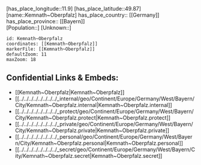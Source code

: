 ﻿---
location: [49.87,11.9] 
mapzoom: [7,12] 
mapmarker: city 
type: City
tags:
- geo/City


SpocWebEntityId: 31383
isDeleted: false
confidential: public

---
[has_place_longitude::11.9] 
[has_place_latitude::49.87] 
[name::Kemnath~Oberpfalz] 
has_place_country:: [[Germany]]  
has_place_province:: [[Bayern]]  
[Population::] 
[Unknown::] 


```leaflet
id: Kemnath~Oberpfalz
coordinates: [[Kemnath~Oberpfalz]] 
markerFile: [[Kemnath~Oberpfalz]] 
defaultZoom: 11 
maxZoom: 18
```


## Confidential Links & Embeds: 
- [[Kemnath~Oberpfalz|Kemnath~Oberpfalz]]  
- [[../../../../../../../../_internal/geo/Continent/Europe/Germany/West/Bayern/City/Kemnath~Oberpfalz.internal|Kemnath~Oberpfalz.internal]] 
- [[../../../../../../../../_protect/geo/Continent/Europe/Germany/West/Bayern/City/Kemnath~Oberpfalz.protect|Kemnath~Oberpfalz.protect]] 
- [[../../../../../../../../_private/geo/Continent/Europe/Germany/West/Bayern/City/Kemnath~Oberpfalz.private|Kemnath~Oberpfalz.private]] 
- [[../../../../../../../../_personal/geo/Continent/Europe/Germany/West/Bayern/City/Kemnath~Oberpfalz.personal|Kemnath~Oberpfalz.personal]] 
- [[../../../../../../../../_secret/geo/Continent/Europe/Germany/West/Bayern/City/Kemnath~Oberpfalz.secret|Kemnath~Oberpfalz.secret]] 
